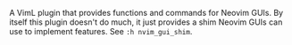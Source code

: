 
A VimL plugin that provides functions and commands for Neovim GUIs. By itself this plugin doesn't do much, it just provides a shim Neovim GUIs can use to implement features. See `:h nvim_gui_shim`.

